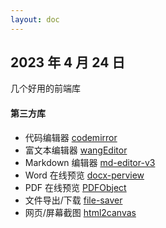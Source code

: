 ```yaml
---
layout: doc
---
```


## 2023 年 4 月 24 日

几个好用的前端库

#### 第三方库

- 代码编辑器 [codemirror](https://codemirror.net/)
- 富文本编辑器 [wangEditor](https://www.wangeditor.com/v5/)
- Markdown 编辑器 [md-editor-v3](https://imzbf.github.io/md-editor-v3/index)
- Word 在线预览 [docx-perview](https://www.npmjs.com/package/docx-preview)
- PDF 在线预览 [PDFObject](https://pdfobject.com/)
- 文件导出/下载 [file-saver](https://www.npmjs.com/package/file-saver)
- 网页/屏幕截图 [html2canvas](https://html2canvas.hertzen.com/)